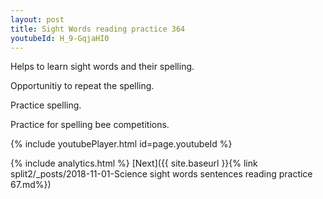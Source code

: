 ```yaml
---
layout: post
title: Sight Words reading practice 364
youtubeId: H_9-GqjaHI0
---
```

 
 
Helps to learn sight words and their spelling.

Opportunitiy to repeat the spelling. 

Practice spelling. 
 
Practice for spelling bee competitions. 
 
{% include youtubePlayer.html id=page.youtubeId %}
 
 
{% include analytics.html %} 
[Next]({{ site.baseurl }}{% link  split2/_posts/2018-11-01-Science sight words sentences reading practice 67.md%})
 
